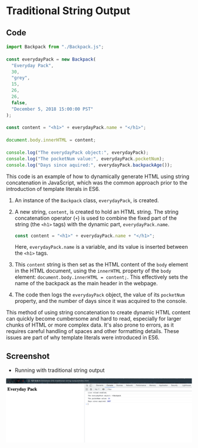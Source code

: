 # Traditional String Output

## Code

```javascript
import Backpack from "./Backpack.js";

const everydayPack = new Backpack(
  "Everyday Pack",
  30,
  "grey",
  15,
  26,
  26,
  false,
  "December 5, 2018 15:00:00 PST"
);

const content = "<h1>" + everydayPack.name + "</h1>";

document.body.innerHTML = content;

console.log("The everydayPack object:", everydayPack);
console.log("The pocketNum value:", everydayPack.pocketNum);
console.log("Days since aquired:", everydayPack.backpackAge());
```

This code is an example of how to dynamically generate HTML using string concatenation in JavaScript, which was the common approach prior to the introduction of template literals in ES6.

1. An instance of the `Backpack` class, `everydayPack`, is created.

2. A new string, `content`, is created to hold an HTML string. The string concatenation operator (`+`) is used to combine the fixed part of the string (the `<h1>` tags) with the dynamic part, `everydayPack.name`.

   ```javascript
   const content = "<h1>" + everydayPack.name + "</h1>";
   ```

   Here, `everydayPack.name` is a variable, and its value is inserted between the `<h1>` tags.

3. This `content` string is then set as the HTML content of the `body` element in the HTML document, using the `innerHTML` property of the `body` element: `document.body.innerHTML = content;`. This effectively sets the name of the backpack as the main header in the webpage.

4. The code then logs the `everydayPack` object, the value of its `pocketNum` property, and the number of days since it was acquired to the console.

This method of using string concatenation to create dynamic HTML content can quickly become cumbersome and hard to read, especially for larger chunks of HTML or more complex data. It's also prone to errors, as it requires careful handling of spaces and other formatting details. These issues are part of why template literals were introduced in ES6.

## Screenshot

- Running with traditional string output

![img](.images/traditional-string-output.png)
